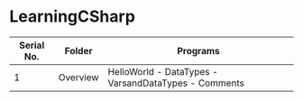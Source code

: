 # LearningCSharp

| Serial No. | Folder | Programs |
| ----------- | ----------- | ----------- |
| 1  | Overview | HelloWorld - DataTypes - VarsandDataTypes - Comments |


